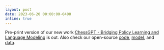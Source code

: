 ```yaml
---
layout: post
date: 2023-06-20 00:00:00-0400
inline: true
---
```


Pre-print version of our new work [ChessGPT - Bridging Policy Learning and Language Modeling](https://arxiv.org/abs/2306.09200) is out. Also check our open-source [code](https://github.com/waterhorse1/ChessGPT), [model](https://huggingface.co/Waterhorse/chessgpt-base-v1), and [data](https://huggingface.co/datasets/Waterhorse/chess_data).
